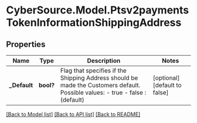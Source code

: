 # CyberSource.Model.Ptsv2paymentsTokenInformationShippingAddress
## Properties

Name | Type | Description | Notes
------------ | ------------- | ------------- | -------------
**_Default** | **bool?** | Flag that specifies if the Shipping Address should be made the Customers default. Possible values: - true - false : (default)  | [optional] [default to false]

[[Back to Model list]](../README.md#documentation-for-models) [[Back to API list]](../README.md#documentation-for-api-endpoints) [[Back to README]](../README.md)

